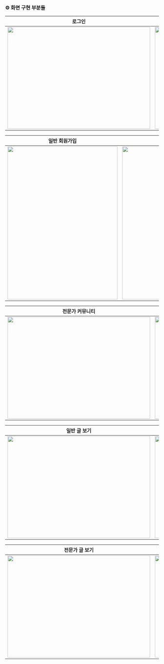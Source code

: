 ### ⚙️ 화면 구현 부분들
| 로그인 | 회원가입 | 
|:-:|:-:|
| <img src="https://github.com/user-attachments/assets/dcdada59-ca11-4e61-94e6-86001d9246d5" width="467" height="333"/> | <img src="https://github.com/user-attachments/assets/ab07b630-bbd2-4c68-b45b-4a534f6c4d39" width="467" height="333"/> | 

| 일반 회원가입 | 전문가 회원가입 | 
|:-:|:-:|
| <img src="https://github.com/user-attachments/assets/2608cb73-b8e3-4291-a38e-632dafdd815b" width="360" height="500"/> | <img src="https://github.com/user-attachments/assets/8f223d23-cd3d-483c-8c42-93f3f5998eb5" width="360" height="500" /> | 

| 전문가 커뮤니티 | 커뮤니티 | 
|:-:|:-:|
| <img src="https://github.com/user-attachments/assets/17a95105-2160-471a-9e31-f18fc23245cf" width="467" height="333"/> | <img src="https://github.com/user-attachments/assets/370b7e41-982f-4015-bae6-64cd9a349b40" width="467" height="333"/> | 

| 일반 글 보기 | 일반 글 작성 | 
|:-:|:-:|
| <img src="https://github.com/user-attachments/assets/a1f14956-e036-426d-aaed-abd19999f2db" width="467" height="333"/> | <img src="https://github.com/user-attachments/assets/09d0a9f1-b6c2-48fe-af2a-a27e28b8a63e" width="467" height="333"/> | 

| 전문가 글 보기 |  | 
|:-:|:-:|
| <img src="https://github.com/user-attachments/assets/a1d802e7-f57d-4859-a627-268ed9c8af63" width="467" height="333"/> | <img src="" width="467" height="333"/> | 


